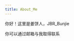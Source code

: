 ```yaml
---
title: About_Me
---
```

你好！这里是姜饼人，JBR_Bunjie

你可以通过邮箱与我取得联系

<!--
useless
author:
  name: JBR-Bunjie
  link: https://space.bilibili.com/415377461
  avatar: https://avatars.githubusercontent.com/u/90251718?v=4
  description: "仿生程序员会在光环上遇见乐正绫吗？"
  socials:
    bilibili: https://space.bilibili.com/415377461
	github: https://github.com/JBR-Bunjie
-->